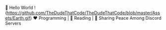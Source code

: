 👋 Hello World ! (https://github.com/TheDudeThatCode/TheDudeThatCode/blob/master/Assets/Earth.gif)
❤️ Programming | 🖤 Reading | 💙 Sharing Peace Among Discord Servers
